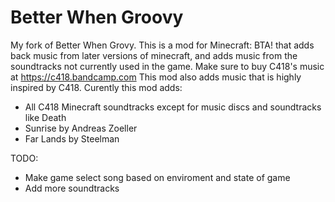 # Better When Groovy

My fork of Better When Grovy.
This is a mod for Minecraft: BTA! that adds back music from later versions of minecraft, and adds music from the soundtracks not currently used in the game. Make sure to buy C418's music at https://c418.bandcamp.com
This mod also adds music that is highly inspired by C418.
Curently this mod adds:
- All C418 Minecraft soundtracks except for music discs and soundtracks like Death
- Sunrise by Andreas Zoeller
- Far Lands by Steelman

TODO:
- Make game select song based on enviroment and state of game
- Add more soundtracks

